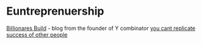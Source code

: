 # Euntreprenuership

[Billionares Build](http://paulgraham.com/ace.html) - blog from the founder of Y combinator
[you cant replicate success of other people](https://flaviocopes.com/replicate-success-others/)

